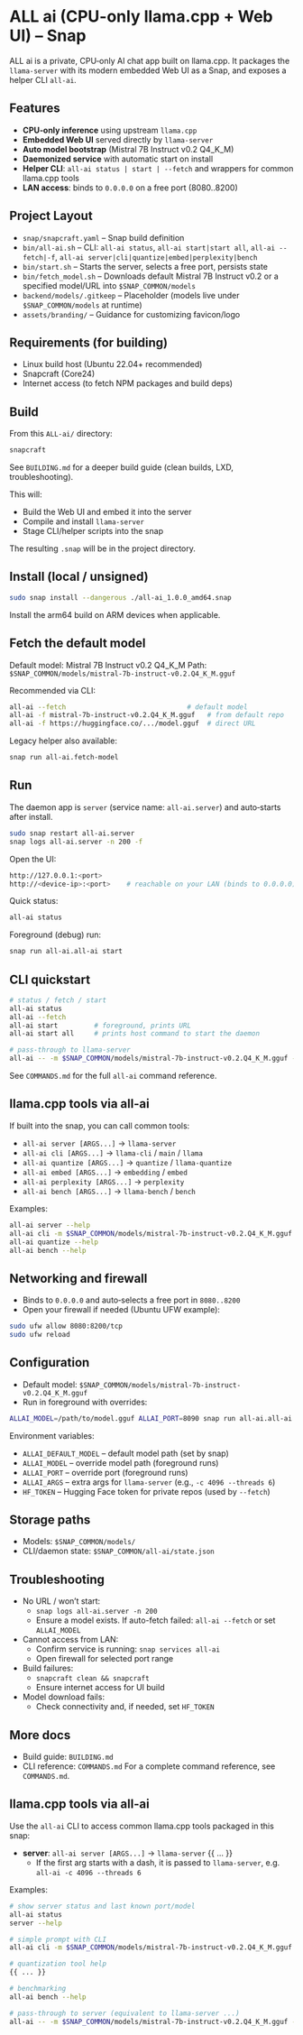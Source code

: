 # ALL ai (CPU-only llama.cpp + Web UI) – Snap

ALL ai is a private, CPU‑only AI chat app built on llama.cpp. It packages the `llama-server` with its modern embedded Web UI as a Snap, and exposes a helper CLI `all-ai`.

## Features

- **CPU‑only inference** using upstream `llama.cpp`
- **Embedded Web UI** served directly by `llama-server`
- **Auto model bootstrap** (Mistral 7B Instruct v0.2 Q4_K_M)
- **Daemonized service** with automatic start on install
- **Helper CLI**: `all-ai status | start | --fetch` and wrappers for common llama.cpp tools
- **LAN access**: binds to `0.0.0.0` on a free port (8080..8200)

## Project Layout

- `snap/snapcraft.yaml` – Snap build definition
- `bin/all-ai.sh` – CLI: `all-ai status`, `all-ai start|start all`, `all-ai --fetch|-f`, `all-ai server|cli|quantize|embed|perplexity|bench`
- `bin/start.sh` – Starts the server, selects a free port, persists state
- `bin/fetch_model.sh` – Downloads default Mistral 7B Instruct v0.2 or a specified model/URL into `$SNAP_COMMON/models`
- `backend/models/.gitkeep` – Placeholder (models live under `$SNAP_COMMON/models` at runtime)
- `assets/branding/` – Guidance for customizing favicon/logo

## Requirements (for building)

- Linux build host (Ubuntu 22.04+ recommended)
- Snapcraft (Core24)
- Internet access (to fetch NPM packages and build deps)

## Build

From this `ALL-ai/` directory:

```bash
snapcraft
```

See `BUILDING.md` for a deeper build guide (clean builds, LXD, troubleshooting).

This will:
- Build the Web UI and embed it into the server
- Compile and install `llama-server`
- Stage CLI/helper scripts into the snap

The resulting `.snap` will be in the project directory.

## Install (local / unsigned)

```bash
sudo snap install --dangerous ./all-ai_1.0.0_amd64.snap
```

Install the arm64 build on ARM devices when applicable.

## Fetch the default model

Default model: Mistral 7B Instruct v0.2 Q4_K_M
Path: `$SNAP_COMMON/models/mistral-7b-instruct-v0.2.Q4_K_M.gguf`

Recommended via CLI:

```bash
all-ai --fetch                              # default model
all-ai -f mistral-7b-instruct-v0.2.Q4_K_M.gguf   # from default repo
all-ai -f https://huggingface.co/.../model.gguf  # direct URL
```

Legacy helper also available:

```bash
snap run all-ai.fetch-model
```

## Run

The daemon app is `server` (service name: `all-ai.server`) and auto‑starts after install.

```bash
sudo snap restart all-ai.server
snap logs all-ai.server -n 200 -f
```

Open the UI:

```bash
http://127.0.0.1:<port>
http://<device-ip>:<port>    # reachable on your LAN (binds to 0.0.0.0)
```

Quick status:

```bash
all-ai status
```

Foreground (debug) run:

```bash
snap run all-ai.all-ai start
```

## CLI quickstart

```bash
# status / fetch / start
all-ai status
all-ai --fetch
all-ai start         # foreground, prints URL
all-ai start all     # prints host command to start the daemon

# pass-through to llama-server
all-ai -- -m $SNAP_COMMON/models/mistral-7b-instruct-v0.2.Q4_K_M.gguf -c 4096 --threads 6
```

See `COMMANDS.md` for the full `all-ai` command reference.

## llama.cpp tools via all-ai

If built into the snap, you can call common tools:

- `all-ai server [ARGS...]` → `llama-server`
- `all-ai cli [ARGS...]` → `llama-cli` / `main` / `llama`
- `all-ai quantize [ARGS...]` → `quantize` / `llama-quantize`
- `all-ai embed [ARGS...]` → `embedding` / `embed`
- `all-ai perplexity [ARGS...]` → `perplexity`
- `all-ai bench [ARGS...]` → `llama-bench` / `bench`

Examples:

```bash
all-ai server --help
all-ai cli -m $SNAP_COMMON/models/mistral-7b-instruct-v0.2.Q4_K_M.gguf -p "Hello"
all-ai quantize --help
all-ai bench --help
```

## Networking and firewall

- Binds to `0.0.0.0` and auto‑selects a free port in `8080..8200`
- Open your firewall if needed (Ubuntu UFW example):

```bash
sudo ufw allow 8080:8200/tcp
sudo ufw reload
```

## Configuration

- Default model: `$SNAP_COMMON/models/mistral-7b-instruct-v0.2.Q4_K_M.gguf`
- Run in foreground with overrides:

```bash
ALLAI_MODEL=/path/to/model.gguf ALLAI_PORT=8090 snap run all-ai.all-ai start
```

Environment variables:
- `ALLAI_DEFAULT_MODEL` – default model path (set by snap)
- `ALLAI_MODEL` – override model path (foreground runs)
- `ALLAI_PORT` – override port (foreground runs)
- `ALLAI_ARGS` – extra args for `llama-server` (e.g., `-c 4096 --threads 6`)
- `HF_TOKEN` – Hugging Face token for private repos (used by `--fetch`)

## Storage paths

- Models: `$SNAP_COMMON/models/`
- CLI/daemon state: `$SNAP_COMMON/all-ai/state.json`

## Troubleshooting

- No URL / won’t start:
  - `snap logs all-ai.server -n 200`
  - Ensure a model exists. If auto-fetch failed: `all-ai --fetch` or set `ALLAI_MODEL`
- Cannot access from LAN:
  - Confirm service is running: `snap services all-ai`
  - Open firewall for selected port range
- Build failures:
  - `snapcraft clean && snapcraft`
  - Ensure internet access for UI build
- Model download fails:
  - Check connectivity and, if needed, set `HF_TOKEN`

## More docs

- Build guide: `BUILDING.md`
- CLI reference: `COMMANDS.md`
For a complete command reference, see `COMMANDS.md`.
## llama.cpp tools via all-ai

Use the `all-ai` CLI to access common llama.cpp tools packaged in this snap:

- **server**: `all-ai server [ARGS...]` → `llama-server`
{{ ... }}
  - If the first arg starts with a dash, it is passed to `llama-server`, e.g. `all-ai -c 4096 --threads 6`

Examples:

```bash
# show server status and last known port/model
all-ai status
server --help

# simple prompt with CLI
all-ai cli -m $SNAP_COMMON/models/mistral-7b-instruct-v0.2.Q4_K_M.gguf -p "Hello"

# quantization tool help
{{ ... }}

# benchmarking
all-ai bench --help

# pass-through to server (equivalent to llama-server ...)
all-ai -- -m $SNAP_COMMON/models/mistral-7b-instruct-v0.2.Q4_K_M.gguf -c 4096 --threads 6
```
